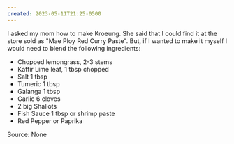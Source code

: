 ```yaml
---
created: 2023-05-11T21:25-0500
---
```


I asked my mom how to make Kroeung. She said that I could find it at the store sold as "Mae Ploy Red Curry Paste". But, if I wanted to make it myself I would need to blend the following ingredients:

* Chopped lemongrass, 2-3 stems
* Kaffir Lime leaf, 1 tbsp chopped
* Salt 1 tbsp
* Tumeric 1 tbsp
* Galanga 1 tbsp
* Garlic 6 cloves
* 2 big Shallots
* Fish Sauce 1 tbsp or shrimp paste
* Red Pepper or Paprika

Source: None
